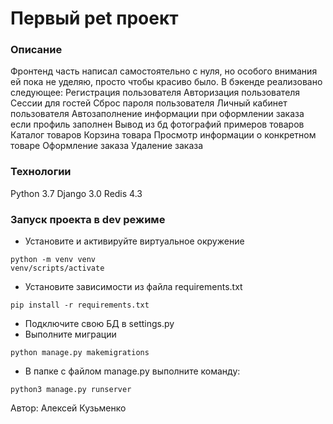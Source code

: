 # Первый pet проект
### Описание
Фронтенд часть написал самостоятельно с нуля, но особого внимания ей пока не уделяю, просто чтобы красиво было.
В бэкенде реализовано следующее:
  Регистрация пользователя
  Авторизация пользователя
  Сессии для гостей
  Сброс пароля пользователя
  Личный кабинет пользователя
  Автозаполнение информации при оформлении заказа если профиль заполнен
  Вывод из бд фотографий примеров товаров
  Каталог товаров
  Корзина товара
  Просмотр информации о конкретном товаре
  Оформление заказа
  Удаление заказа
### Технологии
Python 3.7
Django 3.0
Redis 4.3
### Запуск проекта в dev режиме
- Установите и активируйте виртуальное окружение
```
python -m venv venv
venv/scripts/activate
```
- Установите зависимости из файла requirements.txt
```
pip install -r requirements.txt
```
- Подключите свою БД в settings.py
- Выполните миграции
```
python manage.py makemigrations
```
- В папке с файлом manage.py выполните команду:
```
python3 manage.py runserver
```

Автор: Алексей Кузьменко
